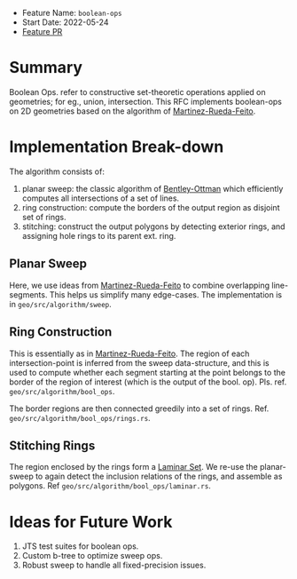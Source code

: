 - Feature Name: `boolean-ops`
- Start Date: 2022-05-24
- [Feature PR]

# Summary

Boolean Ops. refer to constructive set-theoretic operations applied on
geometries; for eg., union, intersection. This RFC implements boolean-ops
on 2D geometries based on the algorithm of [Martinez-Rueda-Feito].

# Implementation Break-down

The algorithm consists of:

1. planar sweep: the classic algorithm of [Bentley-Ottman] which
   efficiently computes all intersections of a set of lines.
2. ring construction: compute the borders of the output region as disjoint
   set of rings.
3. stitching: construct the output polygons by detecting exterior rings,
   and assigning hole rings to its parent ext. ring.

## Planar Sweep

Here, we use ideas from [Martinez-Rueda-Feito] to combine overlapping
line-segments. This helps us simplify many edge-cases. The implementation
is in `geo/src/algorithm/sweep`.

## Ring Construction

This is essentially as in [Martinez-Rueda-Feito]. The region of each
intersection-point is inferred from the sweep data-structure, and this is
used to compute whether each segment starting at the point belongs to the
border of the region of interest (which is the output of the bool. op).
Pls. ref. `geo/src/algorithm/bool_ops`.

The border regions are then connected greedily into a set of rings. Ref.
`geo/src/algorithm/bool_ops/rings.rs`.

## Stitching Rings

The region enclosed by the rings form a [Laminar Set]. We re-use the
planar-sweep to again detect the inclusion relations of the rings, and
assemble as polygons.  Ref `geo/src/algorithm/bool_ops/laminar.rs`.

# Ideas for Future Work

1. JTS test suites for boolean ops.
1. Custom b-tree to optimize sweep ops.
1. Robust sweep to handle all fixed-precision issues.

[Martinez-Rueda-Feito]: //dx.doi.org/10.1016/j.cageo.2008.08.009
[Bentley-Ottman]: //en.wikipedia.org/wiki/Bentley%E2%80%93Ottmann_algorithm
[Feature PR]: //github.com/georust/geo/pull/835
[Laminar Set]: //en.wikipedia.org/wiki/Laminar_set_family
